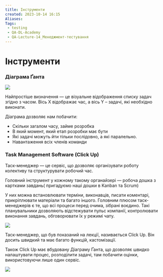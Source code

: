 ```yaml
---
title: Інструменти
created: 2023-10-14 16:15
Aliases:
Tags: 
 - testing
 - QA-DL-Academy
 - QA-Lecture-14_Менеджмент-тестування
---
```


# Інструменти

### Діаграма Ґанта 

**![](https://lh3.googleusercontent.com/nHo5R_rfsgmxEJ-IXnlE9C3m7n5seRk1U3o7zGqOHIYmuGX1Z16LnV9Ri6BDFozYjVxZcJTBoRMePnR6YM945QnhW7LZjD8T_WviuGXm0aSVaMWNZbAgv_jp39bJZvSc_XYMm60lWMC6V59j23p2QeE)**

Найпростіше визначення — це візуальне відображення списку задач згідно з часом. Вісь Х відображає час, а вісь Y – задачі, які необхідно виконати.

Діаграма дозволяє нам побачити: 



* Скільки загалом часу, займе розробка
* В який момент, який етап розробки має бути
* Які задачі можуть йти тільки послідовно, а які паралельно. 
* Навантаження всіх членів команди


### Task Management Software (Click Up)

Таск-менеджер — це сервіс, що дозволяє організувати роботу колективу та структурувати робочий час. 

Головний інструмент у кожному такому органайзері — робоча дошка з картками завдань( пригадуємо наші дошки в Kanban та Scrum) 

У них можна встановлювати терміни, виконавців, писати коментарі, прикріплювати матеріали та багато іншого. Головним плюсом таск-менеджерів є те, що всі процеси перед очима, зібрані воєдино. Такі планувальники дозволяють відстежувати пульс компанії, контролювати виконання завдань, обговорювати їх у режимі чату. 

**![](https://lh4.googleusercontent.com/IwJQOPRJzgnVyTVVBg32dgdJJ9P6h4N2mZzeGA5gRedT9jrnFVo2Hf3C_F91_-s-uXxTzgQPr3UhXl_VhY42VaVzMthv7iq5UQdLWdKu_IVXtIYg8T6Y3v4WbX4o9PFvdeYU5XpjrDZ0S3zhYwI43nA)**

Таск-менеджер, що був показаний на лекції, називається Click Up. Він досить швидкий та має багато функцій, кастомізації.  

Також Click Up має вбудовану Діаграму Ґанта,  що дозволяє швидко налаштувати процес, розподілити задачі, там побачити оцінки, використовуючи лише один сервіс.  

**![](https://lh5.googleusercontent.com/HMIiXt5Hk65h2DGlfIFwrY5RLC-cnJZbIkDxC1pzlGFlJUK9xllAVamtlApL_5E-fCPafScdFd3XcG9u1G3Y9PEH7fhnM9T4KhyTtdzT4toYpgr6mIJpvbtGRdzEiEaKr39UZ4-yBvH67BSOxxGpqgA)**
